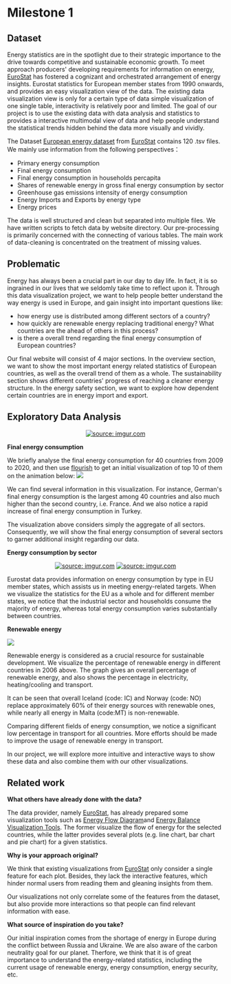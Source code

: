 # Milestone 1
## Dataset
Energy statistics are in the spotlight due to their strategic importance to the drive towards competitive and sustainable economic growth. To meet approach producers' developing requirements for information on energy, [EuroStat](https://ec.europa.eu/eurostat/web/main/home) has fostered a cognizant and orchestrated arrangement of energy insights. Eurostat statistics for European member states from 1990 onwards, and provides an easy visualization view of the data. The existing data visualization view is only for a certain type of data simple visualization of one single table, interactivity is relatively poor and limited. The goal of our project is to use the existing data with data analysis and statistics to provides a interactive multimodal view of data and help people understand the statistical trends hidden behind the data more visually and vividly.

 The Dataset [European energy dataset](https://ec.europa.eu/eurostat/web/energy/data) from [EuroStat](https://ec.europa.eu/eurostat/web/main/home) contains 120 .tsv files. We mainly use information from the following perspectives：
- Primary energy consumption
- Final energy consumption
- Final energy consumption in households percapita
- Shares of renewable energy in gross final energy consumption by sector
- Greenhouse gas emissions intensity of energy consumption
- Energy Imports and Exports by energy type
- Energy prices

The data is well structured and clean but separated into multiple files. We have written scripts to fetch data by website directory. Our pre-processing is primarily concerned with the connecting of various tables. The main work of data-cleaning is concentrated on the treatment of missing values.


## Problematic

Energy has always been a crucial part in our day to day life. In fact, it is so ingrained in our lives that we seldomly take time to reflect upon it. Through this data visualization project, we want to help people better understand the way energy is used in Europe, and gain insight into important questions like:
- how energy use is distributed among different sectors of a country?
- how quickly are renewable energy replacing traditional energy? What countries are the ahead of others in this process?
- is there a overall trend regarding the final energy consumption of European countries?

Our final website will consist of 4 major sections.
In the overview section, we want to show the most important energy related statistics of European countries, as well as the overall trend of them as a whole. The sustainability section shows different countries' progress of reaching a cleaner energy structure. In the energy safety section, we want to explore how dependent certain countries are in energy import and export.

## Exploratory Data Analysis

<p align="center">
    <a href="https://imgur.com/4dsXotk"><img src="https://i.imgur.com/4dsXotk.png?3" title="source: imgur.com" /></a>
</p>

**Final energy consumption**

We briefly analyse the final energy consumption for 40 countries from 2009 to 2020, and then use [flourish](https://flourish.studio) to get an initial visualization of top 10 of them on the animation below:
![](https://i.imgur.com/X5GbgQl.gif)

We can find several information in this visualization. For instance, German's final energy consumption is the largest among 40 countries and also much higher than the second country, i.e. France. And we also notice a rapid increase of final energy consumption in Turkey.

The visualization above considers simply the aggregate of all sectors. Consequently, we will show the final energy consumption of several sectors to garner additional insight regarding our data.

**Energy consumption by sector**

<p align="center">
    <a href="https://imgur.com/UnLVyiU"><img src="https://i.imgur.com/UnLVyiU.png?2" title="source: imgur.com" /></a>
    <a href="https://imgur.com/VLbTJXd"><img src="https://i.imgur.com/VLbTJXd.png?3" title="source: imgur.com" /></a>
</p>



Eurostat data provides information on energy consumption by type in EU member states, which assists us in meeting energy-related targets. When we visualize the statistics for the EU as a whole and for different member states, we notice that the industrial sector and households consume the majority of energy, whereas total energy consumption varies substantially between countries.

**Renewable energy**

![](https://i.imgur.com/FPcjTUW.png)

Renewable energy is considered as a crucial resource for sustainable development. We visualize the percentage of renewable energy in different countries in 2006 above. The graph gives an overall percentage of renewable energy, and also shows the percentage in electricity, heating/cooling and transport. 

It can be seen that overall Iceland (code: IC) and Norway (code: NO) replace approximately 60% of their energy sources with renewable ones, while nearly all energy in Malta (code:MT) is non-renewable. 

Comparing different fields of energy consumption, we notice a significant low percentage in transport for all countries. More efforts should be made to improve the usage of renewable energy in transport.

In our project, we will explore more intuitive and interactive ways to show these data and also combine them with our other visualizations.

## Related work
**What others have already done with the data?**

The data provider, namely [EuroStat](https://ec.europa.eu/eurostat/web/main/home), has already prepared some visualization tools such as [Energy Flow Diagram](https://ec.europa.eu/eurostat/cache/sankey/energy/sankey.html?geos=EU27_2020&year=2020&unit=KTOE&fuels=TOTAL&highlight=_&nodeDisagg=0101000000000&flowDisagg=false&translateX=0&translateY=0&scale=1&language=EN)and [Energy Balance Visualization Tools](https://ec.europa.eu/eurostat/cache/infographs/energy_balances/enbal.html?geo=EU27_2020&unit=KTOE&language=EN&year=2020&fuel=fuelMainFuel&siec=TOTAL&details=0&chartOptions=0&stacking=normal&chartBal=&chart=&full=0&chartBalText=&order=DESC&siecs=&dataset=nrg_bal_s&decimals=0&agregates=0&fuelList=fuelElectricity,fuelCombustible,fuelNonCombustible,fuelOtherPetroleum,fuelMainPetroleum,fuelOil,fuelOtherFossil,fuelFossil,fuelCoal,fuelMainFuel). The former visualize the flow of energy for the selected countries, while the latter provides several plots (e.g. line chart, bar chart and pie chart) for a given statistics.

**Why is your approach original?**

We think that existing visualizations from [EuroStat](https://ec.europa.eu/eurostat/web/main/home) only consider a single feature for each plot. Besides, they lack the interactive features, which hinder normal users from reading them and gleaning insights from them.

Our visualizations not only correlate some of the features from the dataset, but also provide more interactions so that people can find relevant information with ease.

**What source of inspiration do you take?**

Our initial inspiration comes from the shortage of energy in Europe during the conflict between Russia and Ukraine. We are also aware of the carbon neutrality goal for our planet. Therfore, we think that it is of great importance to understand the energy-related statistics, including the current usage of renewable energy, energy consumption, energy security, etc.
